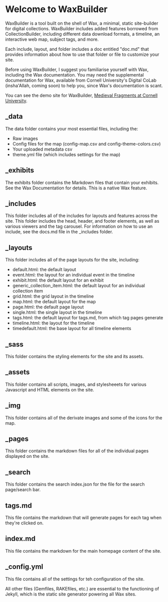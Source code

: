# Welcome to WaxBuilder
WaxBuilder is a tool built on the shell of Wax, a minimal, static site-builder for digital collections. WaxBuilder includes added features borrowed from CollectionBuilder, including different data download formats, a timeline, an interactive web map, subject tags, and more.

Each include, layout, and folder includes a doc entitled "doc.md" that provides information about how to use that folder or file to customize your site.

Before using WaxBuilder, I suggest you familiarise yourself with Wax, including the Wax documentation. You may need the supplemental documentation for Wax, available from Cornell University's Digital CoLab (insha'Allah, coming soon) to help you, since Wax's documentation is scant.

You can see the demo site for WaxBuilder, [Medieval Fragments at Cornell University](https://kam535.github.io/medieval-fragments/).

## _data
The data folder contains your most essential files, including the:
  - Raw images
  - Config files for the map (config-map.csv and config-theme-colors.csv)
  - Your uploaded metadata csv
  - theme.yml file (which includes settings for the map)

## _exhibits
The exhibits folder contains the Markdown files that contain your exhibits. See the Wax Documentation for details. This is a native Wax feature.

## _includes
This folder includes all of the includes for layouts and features across the site. This folder includes the head, header, and footer elements, as well as various viewers and the tag carousel. For information on how to use an include, see the docs.md file in the _includes folder.

## _layouts
This folder includes all of the page layouts for the site, including:
  - default.html: the default layout
  - event.html: the layout for an individual event in the timeline
  - exhibit.html: the default layout for an exhibit
  - generic_collection_item.html: the default layout for an individual collection item
  - grid.html: the grid layout in the timeline
  - map.html: the default layout for the map
  - page.html: the default page layout
  - single.html: the single layout in the timeline
  - tags.html: the default layout for tags.md, from which tag pages generate
  - timeline.html: the layout for the timeline
  - timedefault.html: the base layout for all timeline elements
    
## _sass
This folder contains the styling elements for the site and its assets.

## _assets
This folder contains all scripts, images, and stylesheeets for various Javascript and HTML elements on the site.

## _img
This folder contains all of the derivate images and some of the icons for the map.

## _pages
This folder contains the markdown files for all of the individual pages displayed on the site.

## _search
This folder contains the search index.json for the file for the search page/search bar.

## tags.md
This file contains the markdown that will generate pages for each tag when they're clicked on.

## index.md
This file contains the markdown for the main homepage content of the site.

## _config.yml
This file contains all of the settings for teh configuration of the site.

All other files (Gemfiles, RAKEfiles, etc.) are essential to the functioning of Jekyll, which is the static site generator powering all Wax sites. 


